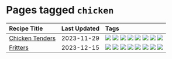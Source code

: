 # Pages tagged `chicken`

|Recipe Title|Last Updated|Tags
|:---|:---|:---|
|[Chicken Tenders](../recipes/chickentenders.md)|2023-11-29|[![](https://img.shields.io/badge/tag-airfryer-4d8aaa)](../tags/airfryer.md) [![](https://img.shields.io/badge/tag-amazing-d4602a)](../tags/amazing.md) [![](https://img.shields.io/badge/tag-battered-acbc2f)](../tags/battered.md) [![](https://img.shields.io/badge/tag-chicken-ad1215)](../tags/chicken.md) [![](https://img.shields.io/badge/tag-crumbed-8a534c)](../tags/crumbed.md) [![](https://img.shields.io/badge/tag-messy-8ce73b)](../tags/messy.md) [![](https://img.shields.io/badge/tag-mine-94b8ca)](../tags/mine.md) [![](https://img.shields.io/badge/tag-sides-42963a)](../tags/sides.md)|
|[Fritters](../recipes/fritters.md)|2023-12-15|[![](https://img.shields.io/badge/tag-chicken-ad1215)](../tags/chicken.md) [![](https://img.shields.io/badge/tag-dairy-517a72)](../tags/dairy.md) [![](https://img.shields.io/badge/tag-family-32f6f2)](../tags/family.md) [![](https://img.shields.io/badge/tag-fried-99d437)](../tags/fried.md) [![](https://img.shields.io/badge/tag-ham-acaf3f)](../tags/ham.md) [![](https://img.shields.io/badge/tag-lamb-f53bfe)](../tags/lamb.md) [![](https://img.shields.io/badge/tag-leftovers-da139a)](../tags/leftovers.md) [![](https://img.shields.io/badge/tag-vegetables-ab4f55)](../tags/vegetables.md)|